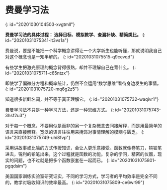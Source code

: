 # 费曼学习法
{: id="20201030104503-xvgtmll"}

**费曼学习法的具体过程：    选择目标、模拟教学、查漏补缺、精简类比。**
{: id="20201031075341-it3vs1a"}

费曼说，要是不能把一个科学概念讲得让一个大学新生也能听懂，那就说明我自己对这个概念也是一知半解的。
{: id="20201031075515-q9cevqd"}

有些学生把激光原理的概念背得很熟，却并不理解自己在背什么。
{: id="20201031075711-c65ntzx"}

即使学了偏微分方程和概率统计，仍然不会运用“数学思维”看待身边发生的事情。
{: id="20201031075720-mq6g2z5"}

知道很多新鲜名词，并不等于真正理解它。
{: id="20201031075732-waqivr1"}

费曼学习法不只是一种学习方法，还是一种思维方式。
{: id="20201031075743-3hsf2u3"}

对于每一个概念，不要用似是而非的另一个复杂概念去间接解释，而是用最简单的语言来直接解释。宽泛的语言往往用来掩饰对事情理解的模糊与匮乏。
{: id="20201031075749-uhi8fvp"}

采用讲故事或比喻的方式传授知识，会让人更乐意接受。函数就像卷笔刀，钝铅笔进去，锐利的铅笔出来，这个过程就是函数的功能。复杂的学问，精密的仪器，现实的问题，也不过就是把多个函数嵌套在一起而已。
{: id="20201031075801-pgqdsim"}

美国国家训练实验室研究证实，不同的学习方式，学习者的平均效率是完全不同的，教学对吸收知识的效率最高。
{: id="20201031075809-ce6wr99"}
